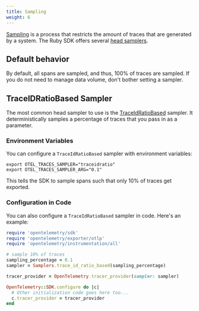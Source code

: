 ```yaml
---
title: Sampling
weight: 6
---
```


[Sampling](/docs/concepts/sampling/) is a process that restricts the amount of
traces that are generated by a system. The Ruby SDK offers several
[head samplers](/docs/concepts/sampling#head-sampling).

## Default behavior

By default, all spans are sampled, and thus, 100% of traces are sampled. If you
do not need to manage data volume, don't bother setting a sampler.

## TraceIDRatioBased Sampler

The most common head sampler to use is the [TraceIdRatioBased][] sampler. It
deterministically samples a percentage of traces that you pass in as a
parameter.

[TraceIdRatioBased]:
  https://open-telemetry.github.io/opentelemetry-ruby/opentelemetry-sdk/latest/OpenTelemetry/SDK/Trace/Samplers/TraceIdRatioBased.html

### Environment Variables

You can configure a `TraceIdRatioBased` sampler with environment variables:

```shell
export OTEL_TRACES_SAMPLER="traceidratio"
export OTEL_TRACES_SAMPLER_ARG="0.1"
```

This tells the SDK to sample spans such that only 10% of traces get exported.

### Configuration in Code

You can also configure a `TraceIdRatioBased` sampler in code. Here's an example:

```ruby
require 'opentelemetry/sdk'
require 'opentelemetry/exporter/otlp'
require 'opentelemetry/instrumentation/all'

# sample 10% of traces
sampling_percentage = 0.1
sampler = Samplers.trace_id_ratio_based(sampling_percentage)

tracer_provider = OpenTelemetry.tracer_provider(sampler: sampler)

OpenTelemetry::SDK.configure do |c|
  # Other initialization code goes here too...
  c.tracer_provider = tracer_provider
end
```
